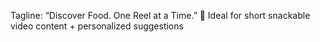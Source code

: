 Tagline: “Discover Food. One Reel at a Time.”
🔹 Ideal for short snackable video content + personalized suggestions